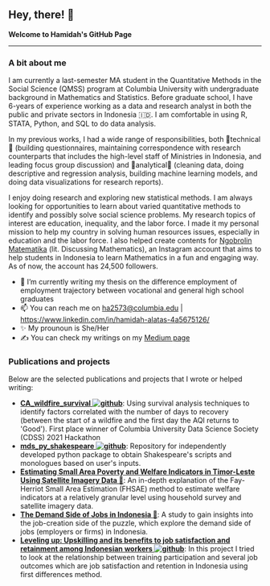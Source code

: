 ## Hey, there! 👋
**Welcome to Hamidah's GitHub Page**

---

### A bit about me

I am currently a last-semester MA student in the Quantitative Methods in the Social Science (QMSS) program at Columbia University with undergraduate background in Mathematics and Statistics. Before graduate school, I have 6-years of experience working as a data and research analyst in both the public and private sectors in Indonesia :indonesia:. I am comfortable in using R, STATA, Python, and SQL to do data analysis.

In my previous works, I had a wide range of responsibilities, both 🔧technical🔧 (building questionnaires, maintaining correspondence with research counterparts that includes the high-level staff of Ministries in Indonesia, and leading focus group discussion) and 🤔analytical🤔 (cleaning data, doing descriptive and regression analysis, building machine learning models, and doing data visualizations for research reports).

I enjoy doing research and exploring new statistical methods. I am always looking for opportunities to learn about varied quantitative methods to identify and possibly solve social science problems. My research topics of interest are education, inequality, and the labor force. I made it my personal mission to help my country in solving human resources issues, especially in education and the labor force. I also helped create contents for [Ngobrolin Matematika](https://www.instagram.com/ngobrolmatematika/) (lit. Discussing Mathematics), an Instagram account that aims to help students in Indonesia to learn Mathematics in a fun and engaging way. As of now, the account has 24,500 followers.

- 🔭 I’m currently writing my thesis on the difference employment of employment trajectory between vocational and general high school graduates
- 📫 You can reach me on [ha2573@columbia.edu](mailto:ha2573@columbia.edu) | https://www.linkedin.com/in/hamidah-alatas-4a5675126/
- ✨ My prounoun is She/Her
- &#x270d; You can check my writings on my [Medium page](https://hamidahlearnstowrite.medium.com/) 

### Publications and projects

Below are the selected publications and projects that I wrote or helped writing:
- **[CA_wildfire_survival ![github](https://camo.githubusercontent.com/4133dc1cd4511d4a292b84ce10e52e4ed92569fb2a8165381c9c47be5edc2796/68747470733a2f2f6564656e742e6769746875622e696f2f537570657254696e7949636f6e732f696d616765732f706e672f6769746875622e706e67)](https://github.com/pruthvireddy/CA_wildfire_survival)**: Using survival analysis techniques to identify factors correlated with the number of days to recovery (between the start of a wildfire and the first day the AQI returns to 'Good'). First place winner of Columbia University Data Science Society (CDSS) 2021 Hackathon
- **[mds_py_shakespeare ![github](https://camo.githubusercontent.com/4133dc1cd4511d4a292b84ce10e52e4ed92569fb2a8165381c9c47be5edc2796/68747470733a2f2f6564656e742e6769746875622e696f2f537570657254696e7949636f6e732f696d616765732f706e672f6769746875622e706e67)](https://github.com/hamidahalatas/mds_py_shakespeare)**: Repository for independently developed python package to obtain Shakespeare's scripts and monologues based on user's inputs.
- **[Estimating Small Area Poverty and Welfare Indicators in Timor-Leste Using Satellite Imagery Data 📜](https://openknowledge.worldbank.org/handle/10986/34614)**: An in-depth explanation of the Fay-Herriot Small Area Estimation (FHSAE) method to estimate welfare indicators at a relatively granular level using household survey and satellite imagery data.
- **[The Demand Side of Jobs in Indonesia 📜](https://openknowledge.worldbank.org/handle/10986/35922)**: A study to gain insights into the job-creation side of the puzzle, which explore the demand side of jobs (employers or firms) in Indonesia.
- **[Leveling up: Upskilling and its benefits to job satisfaction and retainment among Indonesian workers ![github](https://camo.githubusercontent.com/4133dc1cd4511d4a292b84ce10e52e4ed92569fb2a8165381c9c47be5edc2796/68747470733a2f2f6564656e742e6769746875622e696f2f537570657254696e7949636f6e732f696d616765732f706e672f6769746875622e706e67)](https://github.com/hamidahalatas/QMSS_data_analysis_social_science)**: In this project I tried to look at the relationship between training participation and several job outcomes which are job satisfaction and retention in Indonesia using first differences method.
